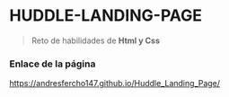 # HUDDLE-LANDING-PAGE
>Reto de habilidades de **Html y Css**

### Enlace de la página
https://andresfercho147.github.io/Huddle_Landing_Page/
